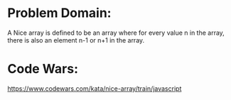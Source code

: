 # Problem Domain:
A Nice array is defined to be an array where for every value n in the array, there is also an element n-1 or n+1 in the array.

# Code Wars:
https://www.codewars.com/kata/nice-array/train/javascript
